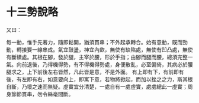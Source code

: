 # 十三勢說略

又曰：

每一動，惟手先著力，隨即鬆開，猶須貫串；不外起承轉合。始有意動，既而勁動，轉接要一線串成。氣宜鼓盪，神宜內歛，無使有缺陷處，無使有凹凸處，無使有斷續處。其根在腳，發於腿，主宰於腰，形於手指；由腳而腿而腰，總須完整一氣。向前退後，乃得機得勢，有不得機得勢處，身便散亂，必至偏倚，其病必於腰腿求之，上下前後左右皆然，凡此皆是意，不是外面。
有上即有下，有前即有後，有左即有右，如意要向上，即寓下意，若物將掀起，而加以挫之之力，斯其根自斷，乃壞之速而無疑。虛實宜分清楚，一處自有一處虛實，處處總此一虛實；周身節節貫串，勿令絲毫間斷。